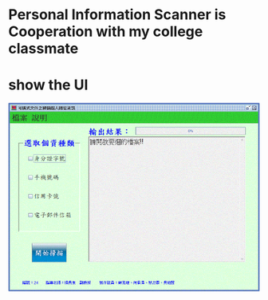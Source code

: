 __Personal Information Scanner__ is Cooperation with my college classmate
===
show the UI
==
![PIScanner](https://raw.githubusercontent.com/shwbrent/PIScanner/master/PIS.GIF "UI")
